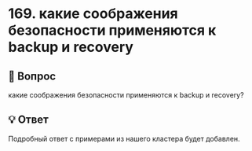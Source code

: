 # 169. какие соображения безопасности применяются к backup и recovery

## 🎯 Вопрос
какие соображения безопасности применяются к backup и recovery?

## 💡 Ответ

Подробный ответ с примерами из нашего кластера будет добавлен.
